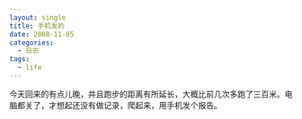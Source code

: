 ```yaml
---
layout: single
title: 手机发的
date: 2008-11-05
categories:
  - 日志
tags:
  - life
---
```


今天回来的有点儿晚，并且跑步的距离有所延长，大概比前几次多跑了三百米。电脑都关了，才想起还没有做记录，爬起来，用手机发个报告。
